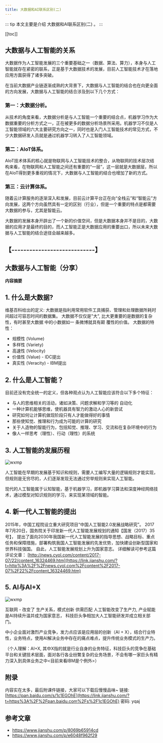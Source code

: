 ```yaml
---
title: 大数据和AI联系区别(二)
---
```


::: tip
本文主要是介绍 大数据和AI联系区别(二) 。
:::

[[toc]]

## 大数据与人工智能的关系


大数据作为人工智能发展的三个重要基础之一（数据、算法、算力），本身与人工智能就存在紧密的联系，正是基于大数据技术的发展，目前人工智能技术才在落地应用方面获得了诸多突破。

在当前大数据产业链逐渐成熟的大背景下，大数据与人工智能的结合也在向更全面的方向发展，大数据与人工智能的结合涉及到以下几个方式：

### 第一：大数据分析。
从技术的角度来看，大数据分析是与人工智能一个重要的结合点，机器学习作为大数据重要的分析方式之一，正在被更多的数据分析场景所采用。机器学习不仅是人工智能领域的六大主要研究方向之一，同时也是入门人工智能技术的常见方式，不少大数据研发人员就是通过机器学习转入了人工智能领域。

### 第二：AIoT体系。
AIoT技术体系的核心就是物联网与人工智能技术的整合，从物联网的技术层次结构来看，在物联网和人工智能之间还有重要的“一层”，这一层就是大数据层，所以在AIoT得到更多重视的情况下，大数据与人工智能的结合也增加了新的方式。

### 第三：云计算体系。
随着云计算服务的逐渐深入和发展，目前云计算平台正在向“全栈云”和“智能云”方向发展，这两个方向虽然具有一定的区别（行业），但是一个重要的特点是都需要大数据的参与，尤其是智能云。

大数据的发展本身开辟出了一个新的价值空间，但是大数据本身并不是目的，大数据的应用才是最终的目的，而人工智能正是大数据应用的重要出口，所以未来大数据与人工智能的结合途径会越来越多。

## 【----------------------------】


## 大数据与人工智能（分享）


**内容摘要**

## 1. 什么是大数据?

维基百科给出的定义: 大数据是指利用常用软件工具捕获、管理和处理数据所耗时间超过可容忍时间的数据集。
大数据不仅仅是"大", 比大更重要的是数据的复杂性，有时甚至大数据 中的小数据如一 条微博就具有颠 覆性的价值。
大数据的特性：

- 规模性 (Volume)
- 多样性 (Variety)
- 高速性 (Velocity)
- 价值性 (Value) - IDC提出
- 真实性 (Veracity) - IBM提出

## 2. 什么是人工智能？

目前还没有完全统一的定义，但各种观点认为人工智能应该符合以下多个特征：

- 与人的思维相关的活动，诸如决策、问题求解和学习等的 自动化
- 一种计算机能够思维，使机器具有智力的激动人心的新尝试
- 研究如何让计算机做现阶段只有人才能做得好的事情
- 那些使知觉、推理和行为成为可能的计算的研究
- 关于人造物的智能行为，包括知觉、推理、学习、交流和在复杂环境中的行为
- 像人一样思考（理性）、行动（理性）的系统

## 3. 人工智能的发展历程

<img class= "zoom-custom-imgs" :src="$withBase('/assets/img/ai/diff/diff-1.png')" alt="wxmp">


人工智能在早期的发展基于知识和规则，需要人工编写大量的逻辑规则才能实现，但规则是无穷尽的，人们逐渐发现无法通过穷举规则来实现人工智能。

现代的人工智能属于认知智能，基于机器学习，即机器学习算法和深度神经网络技术，通过模型对知识规则的学习，来实现某领域的智能。

## 4. 新一代人工智能的提出

2015年，中国工程院设立重大研究项目“中国人工智能2.0发展战略研究”。
2017年7月20日，国务院关于印发新一代人工智能发展规划的通知【国发（2017）35号】， 提出了面向2030年我国新一代人工智能发展的指导思想、战略目标、重点任务和保障措施，部署构筑我国人工智能发展的先发优势，加快建设创新型国家和世界科技强国。
自此，人工智能发展规划上升为国家意志。
详细解读可参考这篇评论文章：
[http://news.cyol.com/content/2017-07/22/content_16324469.htm](https://link.jianshu.com/?t=http%3A%2F%2Fnews.cyol.com%2Fcontent%2F2017-07%2F22%2Fcontent_16324469.htm)

## 5. AI与AI+X

<img class= "zoom-custom-imgs" :src="$withBase('/assets/img/ai/diff/diff-2.png')" alt="wxmp">


互联网 - 改变了 生产关系，模式创新 供需匹配
人工智能改变了生产力, 产业赋能是AI持续升温并成为国家意志， 科技巨头争相加大人工智能研发并成立相关部门。

中小企业面对激烈产业竞争，发力点应该是应用层的创新（AI + X），结合行业特性，业务特点，使用AI解决业务中存在的痛点难点，提升传统业务模式的生产力。

（个人理解：AI+X, 其中X指的就是行业自身的业务特征，科技巨头的竞争在基础平台和关键技术层面，面对各行各业纷繁复杂的业务场景，不会有哪一家巨头有精力深入到具体业务之中<目前来看IBM是个例外>）

## 附录

内容实在太多，最后附课件链接，大家可以下载后慢慢品味~
链接: [https://pan.baidu.com/s/1c1EGOhE](https://link.jianshu.com/?t=https%3A%2F%2Fpan.baidu.com%2Fs%2F1c1EGOhE) 密码: yqaj

## 参考文章
* https://www.jianshu.com/p/8069b65914cd
* https://www.jianshu.com/p/e6048f962f29
